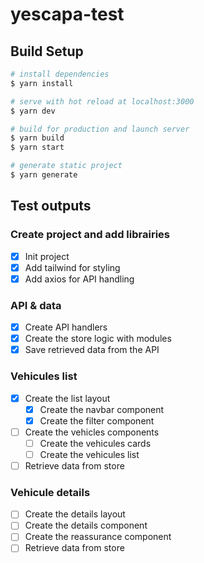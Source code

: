 # yescapa-test

## Build Setup

```bash
# install dependencies
$ yarn install

# serve with hot reload at localhost:3000
$ yarn dev

# build for production and launch server
$ yarn build
$ yarn start

# generate static project
$ yarn generate
```

## Test outputs

### **Create project and add librairies**
- [x] Init project
- [x] Add tailwind for styling
- [x] Add axios for API handling

### **API & data**
- [x] Create API handlers
- [x] Create the store logic with modules
- [x] Save retrieved data from the API

### **Vehicules list**
- [x] Create the list layout
  - [x] Create the navbar component
  - [x] Create the filter component
- [ ] Create the vehicles components
  - [ ] Create the vehicules cards
  - [ ] Create the vehicules list
- [ ] Retrieve data from store

### **Vehicule details**
- [ ] Create the details layout
- [ ] Create the details component
- [ ] Create the reassurance component
- [ ] Retrieve data from store

